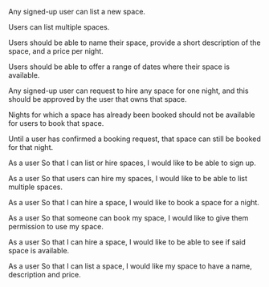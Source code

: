 Any signed-up user can list a new space.

Users can list multiple spaces.

Users should be able to name their space, provide a short description of the space, and a price per night.

Users should be able to offer a range of dates where their space
is available.

Any signed-up user can request to hire any space for one night, and this should be approved by the user that owns that space.

Nights for which a space has already been booked should not be available for users to book that space.

Until a user has confirmed a booking request, that space can still be booked for that night.


As a user
So that I can list or hire spaces,
I would like to be able to sign up.

As a user
So that users can hire my spaces,
I would like to be able to list multiple spaces.

As a user
So that I can hire a space,
I would like to book a space for a night.


As a user
So that someone can book my space,
I would like to give them permission to use my space.

As a user
So that I can hire a space,
I would like to be able to see if said space is available.





As a user
So that I can list a space,
I would like my space to have a name, description and price.

